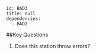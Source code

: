 ````
id: BAD3
title: null
dependencies:
  - BAD2
````
##Key Questions

1. Does this station throw errors?
